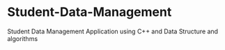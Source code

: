 # Student-Data-Management
Student Data Management Application using C++ and Data Structure and algorithms
